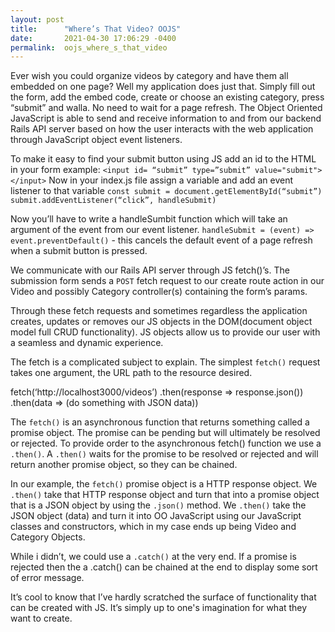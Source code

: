 ```yaml
---
layout: post
title:      "Where’s That Video? OOJS"
date:       2021-04-30 17:06:29 -0400
permalink:  oojs_where_s_that_video
---
```



Ever wish you could organize videos by category and have them all embedded on one page? Well my application does just that. Simply fill out the form, add the embed code, create or choose an existing category, press “submit” and walla. No need to wait for a page refresh. The Object Oriented JavaScript is able to send and receive information to and from our backend Rails API server based on how the user interacts with the web application through JavaScript object event listeners. 

To make it easy to find your submit button using JS add an id to the HTML in your form 
example:  `<input id= “submit” type=”submit” value="submit"></input>`
Now in your index.js file assign a variable and add an event listener to that variable
`const submit = document.getElementById(“submit”)
submit.addEventListener(“click”, handleSubmit)`

Now you’ll have to write a handleSumbit function which will take an argument of the event from our event listener. 
`handleSubmit = (event) => event.preventDefault()` - this cancels the default event of a page refresh when a submit button is pressed. 

We communicate with our Rails API server through JS fetch()’s. The submission form sends a `POST` fetch request to our create route action in our Video and possibly Category controller(s) containing the form’s params.

Through these fetch requests and sometimes regardless the application creates, updates or removes our JS objects in the DOM(document object model full CRUD functionality). JS objects allow us to provide our user with a seamless and dynamic experience. 

The fetch is a complicated subject to explain. The simplest `fetch()` request takes one argument, the URL path to the resource desired.

fetch(‘http://localhost3000/videos’)
.then(response => response.json())
.then(data => (do something with JSON data))

The `fetch()` is an asynchronous function that returns something called a promise object. The promise can be pending but will ultimately be resolved or rejected. To provide order to the asynchronous fetch() function we use a `.then()`. A `.then()` waits for the promise to be resolved or rejected and will return another promise object, so they can be chained. 

In our example, the `fetch()` promise object is a  HTTP response object. We `.then()` take that HTTP response object and turn that into a promise object that is a JSON object by using the `.json()` method. We `.then()` take the JSON object (data) and turn it into OO JavaScript using our JavaScript classes and constructors, which in my case ends up being Video and Category Objects. 

While i didn’t, we could use a `.catch()` at the very end. If a promise is rejected then the a .catch() can be chained at the end to display some sort of error message. 

It’s cool to know that I’ve hardly scratched the surface of functionality that can be created with JS. It’s simply up to one's imagination for what they want to create. 

